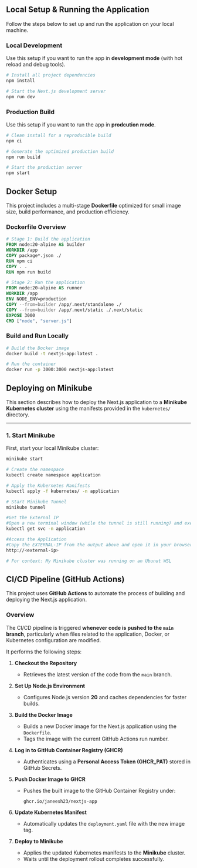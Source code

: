 ## Local Setup & Running the Application

Follow the steps below to set up and run the application on your local machine.

### Local Development

Use this setup if you want to run the app in **development mode** (with hot reload and debug tools).

```bash
# Install all project dependencies
npm install

# Start the Next.js development server
npm run dev
```
### Production Build

Use this setup if you want to run the app in **prodcution mode**.

```bash
# Clean install for a reproducible build 
npm ci

# Generate the optimized production build
npm run build

# Start the production server
npm start
```
## Docker Setup

This project includes a multi-stage **Dockerfile** optimized for small image size, build performance, and production efficiency.

### Dockerfile Overview

```dockerfile
# Stage 1: Build the application
FROM node:20-alpine AS builder
WORKDIR /app
COPY package*.json ./
RUN npm ci
COPY . .
RUN npm run build

# Stage 2: Run the application
FROM node:20-alpine AS runner
WORKDIR /app
ENV NODE_ENV=production
COPY --from=builder /app/.next/standalone ./
COPY --from=builder /app/.next/static ./.next/static
EXPOSE 3000
CMD ["node", "server.js"]
```
### Build and Run Locally

```bash
# Build the Docker image
docker build -t nextjs-app:latest .

# Run the container
docker run -p 3000:3000 nextjs-app:latest
```
## Deploying on Minikube 

This section describes how to deploy the Next.js application to a **Minikube Kubernetes cluster** using the manifests provided in the `kubernetes/` directory.

---

### 1. Start Minikube

First, start your local Minikube cluster:

```bash
minikube start

# Create the namespace
kubectl create namespace application

# Apply the Kubernetes Manifests
kubectl apply -f kubernetes/ -n application

# Start Minikube Tunnel
minikube tunnel

#Get the External IP
#Open a new terminal window (while the tunnel is still running) and execute:
kubectl get svc -n application

#Access the Application
#Copy the EXTERNAL-IP from the output above and open it in your browser:
http://<external-ip>

# For context: My Minikube cluster was running on an Ubunut WSL
```

## CI/CD Pipeline (GitHub Actions)

This project uses **GitHub Actions** to automate the process of building and deploying the Next.js application.


### Overview

The CI/CD pipeline is triggered **whenever code is pushed to the `main` branch**, particularly when files related to the application, Docker, or Kubernetes configuration are modified.

It performs the following steps:

1. **Checkout the Repository**  
   - Retrieves the latest version of the code from the `main` branch.

2. **Set Up Node.js Environment**  
   - Configures Node.js version **20** and caches dependencies for faster builds.

3. **Build the Docker Image**  
   - Builds a new Docker image for the Next.js application using the `Dockerfile`.  
   - Tags the image with the current GitHub Actions run number.

4. **Log in to GitHub Container Registry (GHCR)**  
   - Authenticates using a **Personal Access Token (GHCR_PAT)** stored in GitHub Secrets.

5. **Push Docker Image to GHCR**  
   - Pushes the built image to the GitHub Container Registry under:
     ```
     ghcr.io/janeesh23/nextjs-app
     ```

6. **Update Kubernetes Manifest**  
   - Automatically updates the `deployment.yaml` file with the new image tag.

7. **Deploy to Minikube**  
   - Applies the updated Kubernetes manifests to the **Minikube** cluster.  
   - Waits until the deployment rollout completes successfully.


